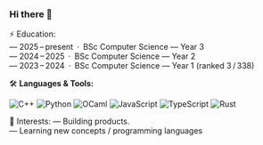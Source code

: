 ### Hi there 👋

⚡ Education: <br>
— 2025 – present · BSc Computer Science — Year 3 <br>
— 2024 – 2025 · BSc Computer Science — Year 2 <br>
— 2023 – 2024 · BSc Computer Science — Year 1 (ranked 3 / 338)

🛠️ **Languages & Tools:**

![C++](https://img.shields.io/badge/C++-00599C?style=for-the-badge\&logo=c%2B%2B\&logoColor=white) ![Python](https://img.shields.io/badge/Python-3776AB?style=for-the-badge\&logo=python\&logoColor=white) ![OCaml](https://img.shields.io/badge/OCaml-EF7A00?style=for-the-badge\&logo=ocaml\&logoColor=white) ![JavaScript](https://img.shields.io/badge/JavaScript-F7DF1E?style=for-the-badge\&logo=javascript\&logoColor=black) ![TypeScript](https://img.shields.io/badge/TypeScript-3178C6?style=for-the-badge\&logo=typescript\&logoColor=white) ![Rust](https://img.shields.io/badge/Rust-000000?style=for-the-badge\&logo=rust\&logoColor=white)

🌱 Interests:
— Building products. <br>
— Learning new concepts / programming languages
